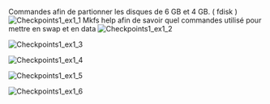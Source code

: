 Commandes afin de partionner les disques de 6 GB et 4 GB. ( fdisk )
![Checkpoints1_ex1_1](https://github.com/Blazeuhh/Quetes_WCS/blob/main/images/Checkpoints1_ex1_1.png?raw=true)
Mkfs help afin de savoir quel commandes utilisé pour mettre en swap et en data
![Checkpoints1_ex1_2](https://github.com/Blazeuhh/Quetes_WCS/assets/156552845/88db1dad-ef80-4d3d-9f72-7a31a46ae76d)

![Checkpoints1_ex1_3](https://github.com/Blazeuhh/Quetes_WCS/assets/156552845/03c4e41b-c491-4179-9424-ae3ce1819fc3)

![Checkpoints1_ex1_4](https://github.com/Blazeuhh/Quetes_WCS/assets/156552845/8c027c09-5f99-434c-9d5d-a04fa4a908de)

![Checkpoints1_ex1_5](https://github.com/Blazeuhh/Quetes_WCS/assets/156552845/394486bb-ec6c-4b3f-8da6-1193f5cc9fde)

![Checkpoints1_ex1_6](https://github.com/Blazeuhh/Quetes_WCS/assets/156552845/0135959c-2865-4df5-a1ad-5b236ca1c694)
